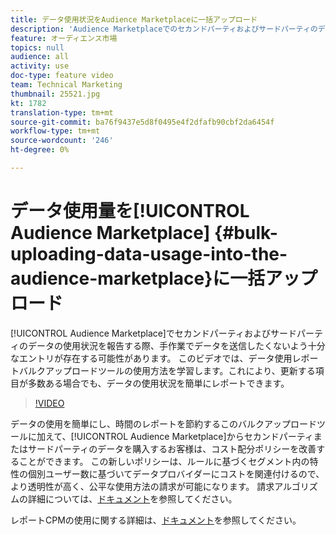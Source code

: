 ```yaml
---
title: データ使用状況をAudience Marketplaceに一括アップロード
description: 'Audience Marketplaceでのセカンドパーティおよびサードパーティのデータの使用状況を報告する際、手作業でデータを送信したくないよう十分なエントリが存在する可能性があります。 このビデオでは、データ使用レポートバルクアップロードツールの使用方法を学習します。これにより、更新する項目が多数ある場合でも、データの使用状況を簡単にレポートできます。 '
feature: オーディエンス市場
topics: null
audience: all
activity: use
doc-type: feature video
team: Technical Marketing
thumbnail: 25521.jpg
kt: 1782
translation-type: tm+mt
source-git-commit: ba76f9437e5d8f0495e4f2dfafb90cbf2da6454f
workflow-type: tm+mt
source-wordcount: '246'
ht-degree: 0%

---
```



# データ使用量を[!UICONTROL Audience Marketplace] {#bulk-uploading-data-usage-into-the-audience-marketplace}に一括アップロード

[!UICONTROL Audience Marketplace]でセカンドパーティおよびサードパーティのデータの使用状況を報告する際、手作業でデータを送信したくないよう十分なエントリが存在する可能性があります。 このビデオでは、データ使用レポートバルクアップロードツールの使用方法を学習します。これにより、更新する項目が多数ある場合でも、データの使用状況を簡単にレポートできます。

>[!VIDEO](https://video.tv.adobe.com/v/25521/?quality=12)

データの使用を簡単にし、時間のレポートを節約するこのバルクアップロードツールに加えて、[!UICONTROL Audience Marketplace]からセカンドパーティまたはサードパーティのデータを購入するお客様は、コスト配分ポリシーを改善することができます。 この新しいポリシーは、ルールに基づくセグメント内の特性の個別ユーザー数に基づいてデータプロバイダーにコストを関連付けるので、より透明性が高く、公平な使用方法の請求が可能になります。
請求アルゴリズムの詳細については、[ドキュメント](https://experiencecloud.adobe.com/resources/help/en_US/aam/marketplace_cpm_billing.html)を参照してください。

レポートCPMの使用に関する詳細は、[ドキュメント](https://experiencecloud.adobe.com/resources/help/en_US/aam/t_marketplace_report_cpm_usage.html)を参照してください。